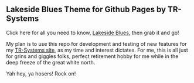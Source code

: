 ## Lakeside Blues Theme for Github Pages by TR-Systems

Click here for all you need to know, [Lakeside Blues](https://tr-systems.github.io/modernist/), then grab it and go!

My plan is to use this repo for development and testing of new features for my [TR-Systems site](https://tr-systems.github.io/lakeside/), as my time and interest dictates. For me, this is all just for grins and giggles folks, perfect retirement hobby for me while in the deep freeze of the great white north.

Yah hey, ya hosers! Rock on!
